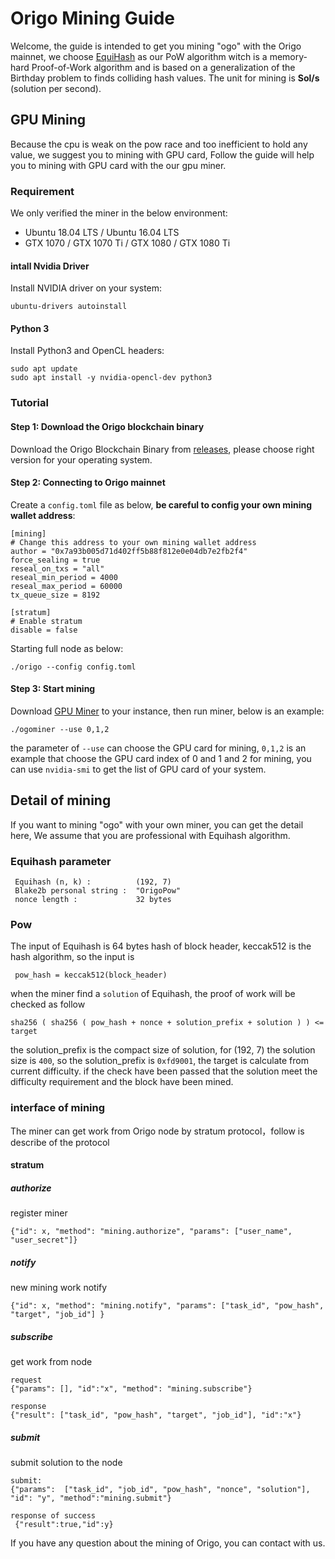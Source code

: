 # Origo Mining Guide

Welcome, the guide is intended to get you mining "ogo" with the Origo mainnet, we choose [EquiHash](https://en.wikipedia.org/wiki/Equihash) as our PoW algorithm witch is a memory-hard Proof-of-Work algorithm and is based on a generalization of the Birthday problem to finds colliding hash values. The unit for mining is **Sol/s** (solution per second).

## GPU Mining
Because the cpu is weak on the pow race and too inefficient to hold any value, we suggest you to mining with GPU card, Follow the guide will help you to mining with GPU card with the our gpu miner.

### Requirement

We only verified the miner in the below environment:
* Ubuntu 18.04 LTS / Ubuntu 16.04 LTS
* GTX 1070 / GTX 1070 Ti / GTX 1080 / GTX 1080 Ti

#### intall Nvidia Driver

Install NVIDIA driver on your system:
```
ubuntu-drivers autoinstall
```
#### Python 3

Install Python3 and OpenCL headers:

```
sudo apt update
sudo apt install -y nvidia-opencl-dev python3
```

### Tutorial

#### Step 1: Download the Origo blockchain binary

Download the Origo Blockchain Binary from [releases](https://github.com/origolab/origo-binary/releases), please choose right version for your operating system.

#### Step 2: Connecting to Origo mainnet 

Create a `config.toml` file as below, **be careful to config your own mining wallet address**:

```
[mining]
# Change this address to your own mining wallet address
author = "0x7a93b005d71d402ff5b88f812e0e04db7e2fb2f4"
force_sealing = true
reseal_on_txs = "all"
reseal_min_period = 4000
reseal_max_period = 60000
tx_queue_size = 8192

[stratum]
# Enable stratum
disable = false
```

Starting full node as below:

```
./origo --config config.toml
```

#### Step 3: Start mining

Download [GPU Miner](../tools/miner/gpuminer) to your instance, then run miner, below is an example:

```
./ogominer --use 0,1,2
```
the parameter of `--use` can choose the GPU card for mining, `0,1,2` is an example that choose the GPU card index of 0 and 1 and 2 for mining, you can use `nvidia-smi` to get the list of GPU card of your system.

## Detail of mining
If you want to mining "ogo" with your own miner, you can get the detail here, We assume that you are professional with Equihash algorithm. 
### Equihash parameter
```
 Equihash (n, k) :          (192, 7) 
 Blake2b personal string :  "OrigoPow"
 nonce length :             32 bytes
```
### Pow
The input of Equihash is 64 bytes hash of block header, keccak512 is the hash algorithm, so the input is 
```
 pow_hash = keccak512(block_header)
```
when the miner find a `solution` of Equihash, the proof of work will be checked as follow
```
sha256 ( sha256 ( pow_hash + nonce + solution_prefix + solution ) ) <= target
```
the solution_prefix is the compact size of solution, for (192, 7) the solution size is `400`, so the solution_prefix is `0xfd9001`, the target is calculate from current difficulty. if the check have been passed that the solution meet the difficulty requirement and the block have been mined.
### interface of mining
The miner can get work from Origo node by stratum protocol，follow is describe of the protocol
#### stratum
##### authorize
register miner
```
{"id": x, "method": "mining.authorize", "params": ["user_name", "user_secret"]}
```
##### notify 
new mining work notify
```
{"id": x, "method": "mining.notify", "params": ["task_id", "pow_hash", "target", "job_id"] }
```
##### subscribe 
get work from node
```
request
{"params": [], "id":"x", "method": "mining.subscribe"}

response
{"result": ["task_id", "pow_hash", "target", "job_id"], "id":"x"}
```
##### submit 
submit solution to the node
```
submit: 
{"params":  ["task_id", "job_id", "pow_hash", "nonce", "solution"], "id": "y", "method":"mining.submit"}

response of success
 {"result":true,"id":y}  
```

If you have any question about the mining of Origo, you can contact with us.
